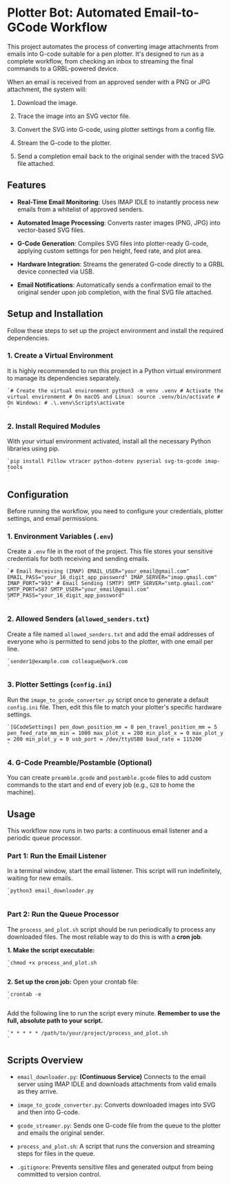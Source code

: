 # Plotter Bot: Automated Email-to-GCode Workflow

This project automates the process of converting image attachments from emails into G-code suitable for a pen plotter. It's designed to run as a complete workflow, from checking an inbox to streaming the final commands to a GRBL-powered device.

When an email is received from an approved sender with a PNG or JPG attachment, the system will:


1. Download the image.


1. Trace the image into an SVG vector file.


1. Convert the SVG into G-code, using plotter settings from a config file.


1. Stream the G-code to the plotter.


1. Send a completion email back to the original sender with the traced SVG file attached.



## Features


- **Real-Time Email Monitoring**: Uses IMAP IDLE to instantly process new emails from a whitelist of approved senders.


- **Automated Image Processing**: Converts raster images (PNG, JPG) into vector-based SVG files.


- **G-Code Generation**: Compiles SVG files into plotter-ready G-code, applying custom settings for pen height, feed rate, and plot area.


- **Hardware Integration**: Streams the generated G-code directly to a GRBL device connected via USB.


- **Email Notifications**: Automatically sends a confirmation email to the original sender upon job completion, with the final SVG file attached.



## Setup and Installation

Follow these steps to set up the project environment and install the required dependencies.

### 1. Create a Virtual Environment

It is highly recommended to run this project in a Python virtual environment to manage its dependencies separately.

```
`# Create the virtual environment python3 -m venv .venv # Activate the virtual environment # On macOS and Linux: source .venv/bin/activate # On Windows: # .\.venv\Scripts\activate   
`
```

### 2. Install Required Modules

With your virtual environment activated, install all the necessary Python libraries using pip.

```
`pip install Pillow vtracer python-dotenv pyserial svg-to-gcode imap-tools   
`
```

## Configuration

Before running the workflow, you need to configure your credentials, plotter settings, and email permissions.

### 1. Environment Variables (`.env`)

Create a `.env` file in the root of the project. This file stores your sensitive credentials for both receiving and sending emails.

```
`# Email Receiving (IMAP) EMAIL_USER="your_email@gmail.com" EMAIL_PASS="your_16_digit_app_password" IMAP_SERVER="imap.gmail.com" IMAP_PORT="993" # Email Sending (SMTP) SMTP_SERVER="smtp.gmail.com" SMTP_PORT=587 SMTP_USER="your_email@gmail.com" SMTP_PASS="your_16_digit_app_password"   
`
```

### 2. Allowed Senders (`allowed_senders.txt`)

Create a file named `allowed_senders.txt` and add the email addresses of everyone who is permitted to send jobs to the plotter, with one email per line.

```
`sender1@example.com colleague@work.com   
`
```

### 3. Plotter Settings (`config.ini`)

Run the `image_to_gcode_converter.py` script once to generate a default `config.ini` file. Then, edit this file to match your plotter's specific hardware settings.

```
`[GCodeSettings] pen_down_position_mm = 0 pen_travel_position_mm = 5 pen_feed_rate_mm_min = 1000 max_plot_x = 200 min_plot_x = 0 max_plot_y = 200 min_plot_y = 0 usb_port = /dev/ttyUSB0 baud_rate = 115200   
`
```

### 4. G-Code Preamble/Postamble (Optional)

You can create `preamble.gcode` and `postamble.gcode` files to add custom commands to the start and end of every job (e.g., `G28` to home the machine).

## Usage

This workflow now runs in two parts: a continuous email listener and a periodic queue processor.

### Part 1: Run the Email Listener

In a terminal window, start the email listener. This script will run indefinitely, waiting for new emails.

```
`python3 email_downloader.py   
`
```

### Part 2: Run the Queue Processor

The `process_and_plot.sh` script should be run periodically to process any downloaded files. The most reliable way to do this is with a **cron job**.

**1. Make the script executable:**

```
`chmod +x process_and_plot.sh   
`
```

**2. Set up the cron job:** Open your crontab file:

```
`crontab -e   
`
```

Add the following line to run the script every minute. **Remember to use the full, absolute path to your script.**

```
`* * * * * /path/to/your/project/process_and_plot.sh   
`
```

## Scripts Overview


- `email_downloader.py`: **(Continuous Service)** Connects to the email server using IMAP IDLE and downloads attachments from valid emails as they arrive.


- `image_to_gcode_converter.py`: Converts downloaded images into SVG and then into G-code.


- `gcode_streamer.py`: Sends one G-code file from the queue to the plotter and emails the original sender.


- `process_and_plot.sh`: A script that runs the conversion and streaming steps for files in the queue.


- `.gitignore`: Prevents sensitive files and generated output from being committed to version control.
